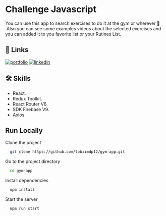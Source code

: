 
# Challenge Javascript

You can use this app to search exercises to do it at the gym or wherever 🙂 .Also you can see some examples videos about the selected exercises and you can added it to you favorite list or your Rutines List.


## 🔗 Links
[![portfolio](https://img.shields.io/badge/my_portfolio-000?style=for-the-badge&logo=ko-fi&logoColor=white)](https://tobiasselva.netlify.app/)
[![linkedin](https://img.shields.io/badge/linkedin-0A66C2?style=for-the-badge&logo=linkedin&logoColor=white)](https://www.linkedin.com/in/tobias-selva/)


## 🛠 Skills

- React.
- Redux Toolkit.
- React Router V6.
- SDK Firebase V9. 
- Axios

## Run Locally

Clone the project

```bash
  git clone https://github.com/tobiimdp12/gym-app.git
```

Go to the project directory

```bash
  cd gym-app
```

Install dependencies

```bash
  npm install
```

Start the server

```bash
  npm run start
```

